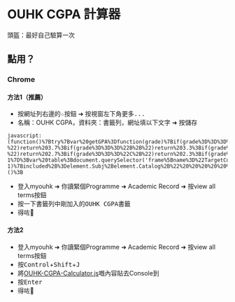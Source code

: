 # OUHK CGPA 計算器

頭盔：最好自己驗算一次

## 點用？

### Chrome

#### 方法1（推薦）

 - 按網址列右邊的<kbd>☆</kbd>按鈕 ➜ 按視窗左下角<kbd>更多...</kbd>
 - 名稱：OUHK CGPA，資料夾：書籤列，網址填以下文字 ➜ 按<kbd>儲存</kbd>
```
javascript:(function()%7Btry%7Bvar%20getGPA%3Dfunction(grade)%7Bif(grade%3D%3D%3D%22A%22)return%204%3Bif(grade%3D%3D%3D%22A-%22)return%203.7%3Bif(grade%3D%3D%3D%22B%2B%22)return%203.3%3Bif(grade%3D%3D%3D%22B%22)return%203%3Bif(grade%3D%3D%3D%22B-%22)return%202.7%3Bif(grade%3D%3D%3D%22C%2B%22)return%202.3%3Bif(grade%3D%3D%3D%22C%22)return%202%3Breturn-1%7D%3Bvar%20table%3Bdocument.querySelector('frame%5Bname%3D%22TargetContent%22%5D').contentDocument.querySelectorAll(%22table.PSLEVEL2GRID%22).forEach(function(element)%7Bvar%20text%3Delement.innerText%3Bif(text.includes(%22Subj%22)%26%26text.includes(%22Catalog%22)%26%26text.includes(%22Unit%22)%26%26text.includes(%22Grade%22))table%3Delement%7D)%3Bvar%20results%3D%5B%5D%3Bvar%20header%3Dtable.querySelectorAll(%22th%22)%3Btable.querySelectorAll(%22tr%22).forEach(function(rowElement%2CrowIndex)%7Bcells%3DrowElement.querySelectorAll(%22td%22)%3Bif(cells.length%3D%3D%3D0)return%3Bresults%5BrowIndex%5D%3D%7B%7D%3Bcells.forEach(function(cellElement%2CcolumnIndex)%7Bif(columnIndex%3C%3Dheader.length)results%5BrowIndex%5D%5Bheader%5BcolumnIndex%5D.textContent%5D%3DcellElement.textContent.replace(%2F%5Cn%2Fg%2C%22%22)%7D)%7D)%3Bvar%20json%3D%7B%7D%3Bjson.results%3Dresults%3Bvar%20credit%3D0%3Bvar%20gpa%3D0%3Bvar%20included%3D%22Included%20in%20CGPA%5Cn%22%3Bvar%20notIncluded%3D%22Course%20Result%20not%20released%5Cn%22%3Bjson.results.forEach(function(element)%7Bif(getGPA(element.Grade)!%3D%3D-1)%7Bincluded%2B%3Delement.Subj%2Belement.Catalog%2B%22%20%20%20%20%20%22%2Belement.Unit%2B%22%20%20%20%20%20%22%2Belement.Grade%2B%22%20%20%20%20%20%22%2BgetGPA(element.Grade)%2B%22%5Cn%22%3Bcredit%2B%3DNumber(element.Unit)%3Bgpa%2B%3Delement.Unit*getGPA(element.Grade)%7Delse%20notIncluded%2B%3Delement.Subj%2Belement.Catalog%2B%22%5Cn%22%7D)%3Balert(%22CGPA%3A%20%22%2Bgpa%2Fcredit%2B%22%5Cn%5Cn%22%2BnotIncluded%2B%22%5Cn%22%2Bincluded%2B%22%5Cn%22%2B%22OUHK%20CGPA%20Calculator%20by%20Max%20Loh%22)%7Dcatch(e)%7Balert('Please%20press%20%22view%20all%20terms%22%20button%20in%20%22Academic%20Record%22%20page%20and%20try%20run%20this%20script%20again')%7D%3B%7D)()%3B
```
- 登入myouhk ➜ 你讀緊個Programme ➜ Academic Record ➜ 按view all terms按鈕
- 按一下書籤列中剛加入的<kbd>OUHK CGPA</kbd>書籤
- 得咗🤟

#### 方法2

- 登入myouhk ➜ 你讀緊個Programme ➜ Academic Record ➜ 按view all terms按鈕
- 按<kbd>Control</kbd>+<kbd>Shift</kbd>+<kbd>J</kbd>
- 將[OUHK-CGPA-Calculator.js](https://raw.githubusercontent.com/maxloh/OUHK-CGPA-Calculator/master/OUHK-CGPA-Calculator.js)嘅內容貼去Console到
- 按<kbd>Enter</kbd>
- 得咗🤟
